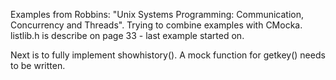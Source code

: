 Examples from Robbins: "Unix Systems Programming: Communication, Concurrency and Threads". Trying to combine examples with
CMocka. listlib.h is describe on page 33 - last example started on.

Next is to fully implement showhistory(). A mock function for getkey() needs to be written.
